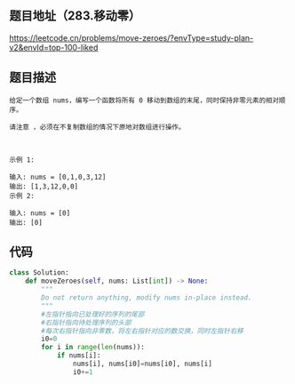 ## 题目地址（283.移动零）

https://leetcode.cn/problems/move-zeroes/?envType=study-plan-v2&envId=top-100-liked

## 题目描述

```
给定一个数组 nums，编写一个函数将所有 0 移动到数组的末尾，同时保持非零元素的相对顺序。

请注意 ，必须在不复制数组的情况下原地对数组进行操作。

 

示例 1:

输入: nums = [0,1,0,3,12]
输出: [1,3,12,0,0]
示例 2:

输入: nums = [0]
输出: [0]
```

## 代码

```python
class Solution:
    def moveZeroes(self, nums: List[int]) -> None:
        """
        Do not return anything, modify nums in-place instead.
        """
        #左指针指向已处理好的序列的尾部
        #右指针指向待处理序列的头部
        #每次右指针指向非零数，将左右指针对应的数交换，同时左指针右移
        i0=0
        for i in range(len(nums)): 
            if nums[i]:
                nums[i], nums[i0]=nums[i0], nums[i]
                i0+=1
```
